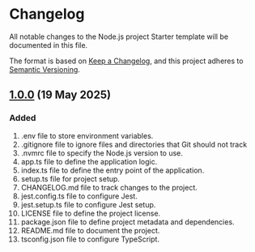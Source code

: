 # Changelog

All notable changes to the Node.js project Starter template will be documented in this file.

The format is based on [Keep a Changelog][Keep a Changelog url], and this project adheres to [Semantic Versioning][Semantic Versioning url].

## [1.0.0] (19 May 2025)

### Added

1. .env file to store environment variables.
1. .gitignore file to ignore files and directories that Git should not track
1. .nvmrc file to specify the Node.js version to use.
1. app.ts file to define the application logic.
1. index.ts file to define the entry point of the application.
1. setup.ts file for project setup.
1. CHANGELOG.md file to track changes to the project.
1. jest.config.ts file to configure Jest.
1. jest.setup.ts file to configure Jest setup.
1. LICENSE file to define the project license.
1. package.json file to define project metadata and dependencies.
1. README.md file to document the project.
1. tsconfig.json file to configure TypeScript.

<!-- References -->

[Keep a Changelog url]: https://keepachangelog.com/en/1.0.0/
[Semantic Versioning url]: https://semver.org/spec/v2.0.0.html
[1.0.0]: https://github.com/SherpadNdabambi/node-starter/releases/tag/v1.0.0

